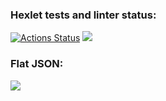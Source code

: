 ### Hexlet tests and linter status:
[![Actions Status](https://github.com/brempavel/backend-project-46/workflows/hexlet-check/badge.svg)](https://github.com/brempavel/backend-project-46/actions)
<a href="https://codeclimate.com/github/brempavel/backend-project-46/maintainability"><img src="https://api.codeclimate.com/v1/badges/57649de50aa844093844/maintainability" /></a>

### Flat JSON:
<a href="https://asciinema.org/a/ecS9qyqH397Qp4YrdywXZSYi1" target="_blank"><img src="https://asciinema.org/a/ecS9qyqH397Qp4YrdywXZSYi1.svg" /></a>
